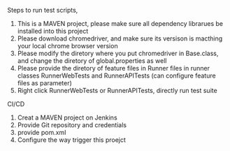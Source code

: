 Steps to run test scripts,

1. This is a MAVEN project, please make sure all dependency librarues be installed into this project
2. Please download chromedriver, and make sure its versison is macthing your local chrome browser version
3. Please modify the diretory where you put chromedriver in Base.class, and change the diretory of global.properties as well
4. Please provide the diretory of feature files in Runner files in runner classes RunnerWebTests and RunnerAPITests (can configure feature files as parameter)
5. Right click RunnerWebTests or RunnerAPITests, directly run test suite


CI/CD
1. Creat a MAVEN project on Jenkins
2. Provide Git repository and credentials 
3. provide pom.xml
4. Configure the way trigger this proejct 